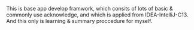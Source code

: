This is base app develop framwork, which consits of lots of basic & commonly use acknowledge, and which is applied from IDEA-IntelliJ-C13.
And this only is learning & summary proccedure for myself.